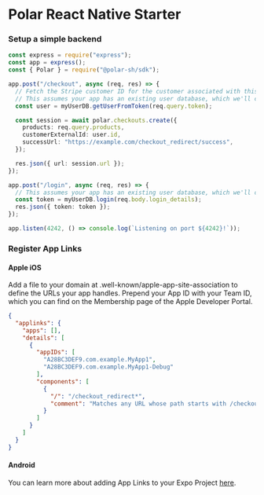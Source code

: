 # Polar React Native Starter

### Setup a simple backend

```typescript
const express = require("express");
const app = express();
const { Polar } = require("@polar-sh/sdk");

app.post("/checkout", async (req, res) => {
  // Fetch the Stripe customer ID for the customer associated with this request.
  // This assumes your app has an existing user database, which we'll call `myUserDB`.
  const user = myUserDB.getUserFromToken(req.query.token);

  const session = await polar.checkouts.create({
    products: req.query.products,
    customerExternalId: user.id,
    successUrl: "https://example.com/checkout_redirect/success",
  });

  res.json({ url: session.url });
});

app.post("/login", async (req, res) => {
  // This assumes your app has an existing user database, which we'll call `myUserDB`.
  const token = myUserDB.login(req.body.login_details);
  res.json({ token: token });
});

app.listen(4242, () => console.log(`Listening on port ${4242}!`));
```

### Register App Links

#### Apple iOS

Add a file to your domain at .well-known/apple-app-site-association to define the URLs your app handles. Prepend your App ID with your Team ID, which you can find on the Membership page of the Apple Developer Portal.

```json
{
  "applinks": {
    "apps": [],
    "details": [
      {
        "appIDs": [
          "A28BC3DEF9.com.example.MyApp1",
          "A28BC3DEF9.com.example.MyApp1-Debug"
        ],
        "components": [
          {
            "/": "/checkout_redirect*",
            "comment": "Matches any URL whose path starts with /checkout_redirect"
          }
        ]
      }
    ]
  }
}
```

#### Android

You can learn more about adding App Links to your Expo Project [here](https://docs.expo.dev/linking/android-app-links/).
